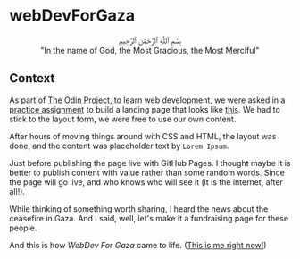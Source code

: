 # webDevForGaza

<p align="center">
بِسْمِ ٱللَّٰهِ ٱلرَّحْمَٰنِ ٱلرَّحِيمِ<br>
      "In the name of God, the Most Gracious, the Most Merciful" </p>

## Context

As part of [The Odin Project](https://www.theodinproject.com/https:/), to learn web development, we were asked in a [practice assignment](https://www.theodinproject.com/lessons/foundations-landing-pagehttps:/) to build a landing page that looks like [this](https://cdn.statically.io/gh/TheOdinProject/curriculum/81a5d553f4073e593d23a6ab00d50eef8620796d/foundations/html_css/project/imgs/01.pnghttps:/). We had to stick to the layout form, we were free to use our own content.

After hours of moving things around with CSS and HTML, the layout was done, and the content was placeholder text by `Lorem Ipsum`.

Just before publishing the page live with GitHub Pages. I thought maybe it is better to publish content with value rather than some random words. Since the page will go live, and who knows who will see it (it is the internet, after all!).

While thinking of something worth sharing, I heard the news about the ceasefire in Gaza. And I said, well, let's make it a fundraising page for these people.

And this is how *WebDev For Gaza* came to life. ([This is me right now!](https://media.npr.org/assets/img/2023/05/26/honest-work-meme-c7034f8bd7b11467e1bfbe14b87a5f6a14a5274b.jpg))
